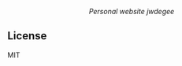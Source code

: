 <div align="center">
  <p align="center">
    <i>Personal website jwdegee</i>
  </p>
</div>

## License

MIT
